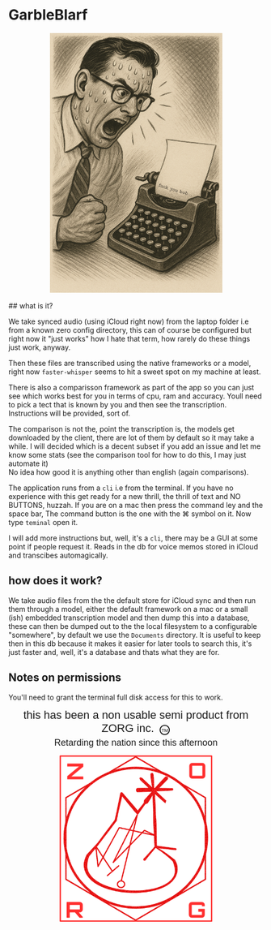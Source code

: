 # GarbleBlarf
<p align="center">
    <img src="./assets/shouting_at_typewriter-512.png" alt="why speak when you can shout">
</p>
## what is it?

We take synced audio (using iCloud right now) from the laptop folder i.e from a known zero config directory, this can of course be configured but right now it "just works" how I hate that term, how rarely do these things just work, anyway.  
  
Then these files are transcribed using the native frameworks or a model, right now `faster-whisper` seems to hit a sweet spot on my machine at least.  

There is also a comparisson framework as part of the app so you can just see which works best for you in terms of cpu, ram and accuracy. Youll need to pick a tect that is known by you and then see the transcription. Instructions will be provided, sort of.  
  
The comparison is not the, point the transcription is, the models get downloaded by the client, there are lot of them by default so it may take a while. I will decided which is a decent subset if you add an issue and let me know some stats (see the comparison tool for how to do this, I may just automate it)  
  No idea how good it is anything other than english (again comparisons).  
  
The application runs from a `cli` i.e from the terminal. If you have no experience with this get ready for a new thrill, the thrill of text and NO BUTTONS, huzzah. If you are on a mac then press the command ley and the space bar, The command button is the one with the ⌘ symbol on it. Now type `teminal` open it.  
  
I will add more instructions but, well, it's a `cli`, there may be a GUI at some point if people request it.
Reads in the db for voice memos stored in iCloud and transcibes automagically.

## how does it work?
  We take audio files from the the default store for iCloud sync and then run them through a model, either the default framework on a mac or a small (ish) embedded transcription model and then dump this into a database, these can then be dumped out to the the local filesystem to a configurable "somewhere", by default we use the `Documents` directory. It is useful to keep then in this db because it makes it easier for later tools to search this, it's just faster and, well, it's a database and thats what they are for.

## Notes on permissions

You'll need to grant the terminal full disk access for this to work.




<p align="center" style="margin-bottom: 0;">
  <span style="font-family: Arial, sans-serif; font-size: 22px;">
    this has been a non usable semi product from ZORG inc.
  </span>
  <svg xmlns="http://www.w3.org/2000/svg" width="22" height="22" viewBox="0 0 24 24" style="vertical-align: middle; margin-left: 4px;">
    <circle cx="12" cy="12" r="10" fill="none" stroke="#111" stroke-width="2"/>
    <text x="12" y="16" text-anchor="middle" font-size="10" font-family="Arial, sans-serif" fill="#111">TM</text>
  </svg>
</p>

<p align="center" style="margin-top: 4px;">
  <span style="font-family: Arial, sans-serif; font-size: 18px;">
    Retarding the nation since this afternoon
  </span>
</p>


<p align="center">
  <img src="./assets/zorg-inc-512.png" alt="ZORG Semi Product" width="60%">
</p>


